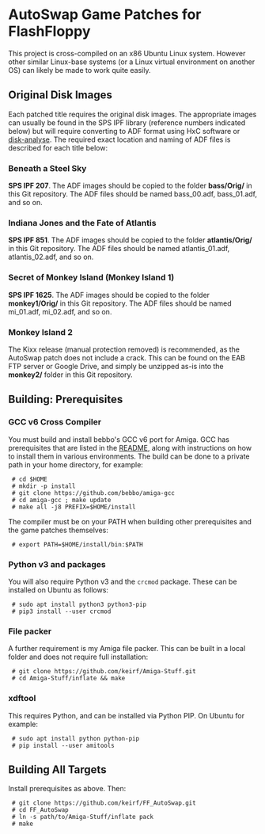 
# AutoSwap Game Patches for FlashFloppy

This project is cross-compiled on an x86 Ubuntu Linux system. However
other similar Linux-base systems (or a Linux virtual environment on
another OS) can likely be made to work quite easily.

## Original Disk Images

Each patched title requires the original disk images. The appropriate
images can usually be found in the SPS IPF library (reference numbers
indicated below) but will require converting to ADF format using HxC
software or [disk-analyse](https://www.github.com/keirf/Disk-Utilities). 
The required exact location and naming of ADF files is described for
each title below:

### Beneath a Steel Sky

**SPS IPF 207**. The ADF images should be copied to the folder
**bass/Orig/** in this Git repository. The ADF files should be named
bass_00.adf, bass_01.adf, and so on.

### Indiana Jones and the Fate of Atlantis

**SPS IPF 851**. The ADF images should be copied to the folder
**atlantis/Orig/** in this Git repository. The ADF files should be
named atlantis_01.adf, atlantis_02.adf, and so on.

### Secret of Monkey Island (Monkey Island 1)

**SPS IPF 1625**. The ADF images should be copied to the
folder **monkey1/Orig/** in this Git repository. The ADF files should
be named mi_01.adf, mi_02.adf, and so on.

### Monkey Island 2

The Kixx release (manual protection removed) is recommended, as the
AutoSwap patch does not include a crack. This can be found on the EAB
FTP server or Google Drive, and simply be unzipped as-is into the
**monkey2/** folder in this Git repository.

## Building: Prerequisites

### GCC v6 Cross Compiler

You must build and install bebbo's GCC v6 port for Amiga.  GCC has
prerequisites that are listed in the
[README](https://github.com/bebbo/amiga-gcc/blob/master/README.md),
along with instructions on how to install them in various
environments.  The build can be done to a private path in your home
directory, for example:
```
 # cd $HOME
 # mkdir -p install
 # git clone https://github.com/bebbo/amiga-gcc
 # cd amiga-gcc ; make update
 # make all -j8 PREFIX=$HOME/install
```

The compiler must be on your PATH when building other prerequisites
and the game patches themselves:
```
 # export PATH=$HOME/install/bin:$PATH
```

### Python v3 and packages

You will also require Python v3 and the `crcmod` package. These can
be installed on Ubuntu as follows:
```
 # sudo apt install python3 python3-pip
 # pip3 install --user crcmod
```

### File packer

A further requirement is my Amiga file packer. This can be built
in a local folder and does not require full installation:
```
 # git clone https://github.com/keirf/Amiga-Stuff.git
 # cd Amiga-Stuff/inflate && make

```

### xdftool

This requires Python, and can be installed via Python PIP. On Ubuntu
for example:
```
 # sudo apt install python python-pip
 # pip install --user amitools
```

## Building All Targets

Install prerequisites as above. Then:
```
 # git clone https://github.com/keirf/FF_AutoSwap.git
 # cd FF_AutoSwap
 # ln -s path/to/Amiga-Stuff/inflate pack
 # make
```
